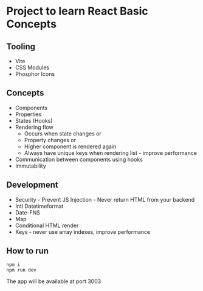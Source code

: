 # Project to learn React Basic Concepts

## Tooling

- Vite
- CSS Modules
- Phosphor Icons

## Concepts

- Components
- Properties
- States (Hooks)
- Rendering flow
    - Occurs when state changes or
    - Property changes or
    - Higher component is rendered again
    - Always have unique keys when rendering list - improve performance
- Communication between components using hooks
- Immutability

## Development
- Security - Prevent JS Injection - Never return HTML from your backend
- Intl Datetimeformat
- Date-FNS
- Map
- Conditional HTML render
- Keys  - never use array indexes, improve performance

## How to run

`npm i` <br>
`npm run dev`

The app will be available at port 3003